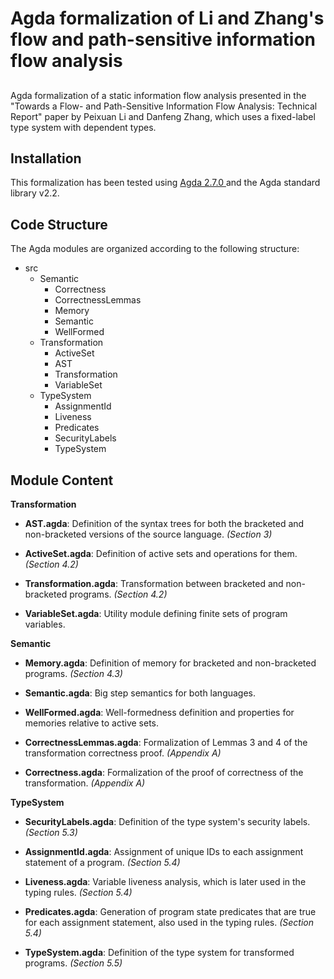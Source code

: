 # Agda formalization of Li and Zhang's flow and path-sensitive information flow analysis
## 
Agda formalization of a static information flow analysis presented in the "Towards a Flow- and Path-Sensitive Information Flow Analysis: Technical Report" paper by Peixuan Li and Danfeng Zhang, which uses a fixed-label type system with dependent types.

## Installation
This formalization has been tested using 
<a href="https://agda.readthedocs.io/en/v2.7.0/getting-started/installation.html"> Agda 2.7.0 </a> and the Agda standard library v2.2. 

## Code Structure
The Agda modules are organized according to the following structure:

* src
    * Semantic
        * Correctness
        * CorrectnessLemmas
        * Memory
        * Semantic
        * WellFormed
    * Transformation
        * ActiveSet
        * AST
        * Transformation
        * VariableSet
    * TypeSystem
        * AssignmentId
        * Liveness
        * Predicates
        * SecurityLabels
        * TypeSystem

## Module Content

**Transformation**

* **AST.agda**: Definition of the syntax trees for both the bracketed and non-bracketed versions of the source language. _(Section 3)_

* **ActiveSet.agda**: Definition of active sets and operations for them. _(Section 4.2)_

* **Transformation.agda**: Transformation between bracketed and non-bracketed programs. _(Section 4.2)_

* **VariableSet.agda**: Utility module defining finite sets of program variables.

**Semantic**

* **Memory.agda**: Definition of memory for bracketed and non-bracketed programs. _(Section 4.3)_

* **Semantic.agda**: Big step semantics for both languages.

* **WellFormed.agda**: Well-formedness definition and properties for memories relative to active sets.

* **CorrectnessLemmas.agda**: Formalization of Lemmas 3 and 4 of the transformation correctness proof. _(Appendix A)_ 

* **Correctness.agda**: Formalization of the proof of correctness of the transformation. _(Appendix A)_

**TypeSystem**

* **SecurityLabels.agda**: Definition of the type system's security labels. _(Section 5.3)_

* **AssignmentId.agda**: Assignment of unique IDs to each assignment statement of a program. _(Section 5.4)_

* **Liveness.agda**: Variable liveness analysis, which is later used in the typing rules. _(Section 5.4)_

* **Predicates.agda**: Generation of program state predicates that are true for each assignment statement, also used in the typing rules. _(Section 5.4)_

* **TypeSystem.agda**: Definition of the type system for transformed programs. _(Section 5.5)_